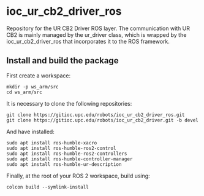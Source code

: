 # ioc_ur_cb2_driver_ros

Repository for the UR CB2 Driver ROS layer. The communication with UR CB2 is mainly managed by the ur_driver class, which is wrapped by the ioc_ur_cb2_driver_ros that incorporates it to the ROS framework.

## Install and build the package
First create a workspace:
```
mkdir -p ws_arm/src
cd ws_arm/src
``` 
It is necessary to clone the following repositories:
```
git clone https://gitioc.upc.edu/robots/ioc_ur_cb2_driver_ros.git
git clone https://gitioc.upc.edu/robots/ioc_ur_cb2_driver.git -b devel
```
And have installed:
```
sudo apt install ros-humble-xacro
sudo apt install ros-humble-ros2-control
sudo apt install ros-humble-ros2-controllers
sudo apt install ros-humble-controller-manager
sudo apt install ros-humble-ur-description
```
Finally, at the root of your ROS 2 workspace, build using:
```
colcon build --symlink-install
``` 
